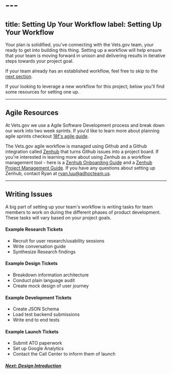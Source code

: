 # ---
title: Setting Up Your Workflow
label: Setting Up Your Workflow
---
Your plan is solidified, you've connecting with the Vets.gov team, your ready to get into building this thing. Setting up a workflow will help ensure that your team is moving forward in unison and delivering results in iterative steps towards your project goal.

If your team already has an established workflow, feel free to skip to the [next section](../design/design-introduction).

If your looking to leverage a new workflow for this project; below you'll find some resources for setting one up.

---
## Agile Resources
At Vets.gov we use a Agile Software Development process and break down our work into two week sprints. If you'd like to learn more about planning agile sprints checkout [18f's agile guide](https://lean-product-design.18f.gov/9-plan-sprint-agile/).

 The Vets.gov agile workflow is managed using Github and a Github integration called [Zenhub](https://zenhub.com) that turns Github issues into a project board. If you're interested in learning more about using Zenhub as a workflow management tool - here is a [Zenhub Onboarding Guide](/assets/define/templates/zenhub_onboarding.pdf) and a [Zenhub Project Management Guide](/assets/define/templates/zenhub_project_management.pdf). If you have any questions about setting up Zenhub, contact Ryan at ryan.luu@adhocteam.us.

 ---
## Writing Issues
 A big part of setting up your team's workflow is writing tasks for team members to work on during the different phases of product development. These tasks will vary based on your project goals.

#### Example Research Tickets
- Recruit for user research/usability sessions
- Write conversation guide
- Synthesize Research findings

#### Example Design Tickets
- Breakdown information architecture
- Conduct plain language audit
- Create mock design of user journey

#### Example Development Tickets
- Create JSON Schema
- Load test backend submissions
- Write end to end tests

#### Example Launch Tickets
- Submit ATO paperwork
- Set up Google Analytics
- Contact the Call Center to inform them of launch

<!-- Next Button -->
<a href='../design-process/design-introduction'><div class="next-button"><h5 class="next-text">Next: Design Introduction</h5></div></a>
